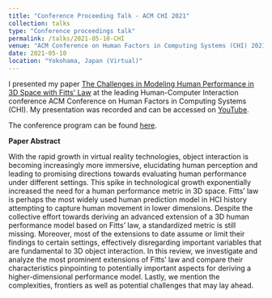 ```yaml
---
title: "Conference Proceeding Talk - ACM CHI 2021"
collection: talks
type: "Conference proceedings talk"
permalink: /talks/2021-05-10-CHI
venue: "ACM Conference on Human Factors in Computing Systems (CHI) 2021"
date: 2021-05-10
location: "Yokohama, Japan (Virtual)"
---
```


I presented my paper [The Challenges in Modeling Human Performance in 3D Space with Fitts' Law](https://dl.acm.org/doi/10.1145/3411763.3443442) at the leading Human-Computer Interaction conference ACM Conference on Human Factors in Computing Systems (CHI). My presentation was recorded and can be accessed on [YouTube](https://www.youtube.com/watch?v=n96uDv84AbM). 

The conference program can be found [here](https://programs.sigchi.org/chi/2021/program/content/56833).

<b> Paper Abstract </b>

With the rapid growth in virtual reality technologies, object interaction is becoming increasingly more immersive, elucidating human perception and leading to promising directions towards evaluating human performance under different settings. This spike in technological growth exponentially increased the need for a human performance metric in 3D space. Fitts’ law is perhaps the most widely used human prediction model in HCI history attempting to capture human movement in lower dimensions. Despite the collective effort towards deriving an advanced extension of a 3D human performance model based on Fitts’ law, a standardized metric is still missing. Moreover, most of the extensions to date assume or limit their findings to certain settings, effectively disregarding important variables that are fundamental to 3D object interaction. In this review, we investigate and analyze the most prominent extensions of Fitts’ law and compare their characteristics pinpointing to potentially important aspects for deriving a higher-dimensional performance model. Lastly, we mention the complexities, frontiers as well as potential challenges that may lay ahead.



